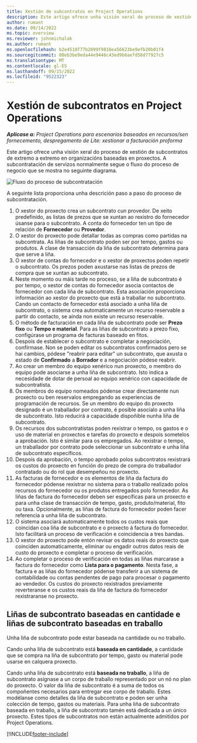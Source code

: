 ```yaml
---
title: Xestión de subcontratos en Project Operations
description: Este artigo ofrece unha visión xeral do proceso de xestión de subcontratos de extremo a extremo normalmente en organizacións baseadas en proxectos.
author: rumant
ms.date: 09/14/2022
ms.topic: overview
ms.reviewer: johnmichalak
ms.author: rumant
ms.openlocfilehash: b2e4518f77b2099f9818ea56623be9efb20b01f4
ms.sourcegitcommit: 08eb3be9eda44e9446c43ed9b6aefd58d77927c5
ms.translationtype: MT
ms.contentlocale: gl-ES
ms.lasthandoff: 09/15/2022
ms.locfileid: "9522323"
---
```

# <a name="subcontract-management-in-project-operations"></a>Xestión de subcontratos en Project Operations


_**Aplícase a:** Project Operations para escenarios baseados en recursos/sen fornecemento, despregamento de Lite: xestionar a facturación proforma_

Este artigo ofrece unha visión xeral do proceso de xestión de subcontratos de extremo a extremo en organizacións baseadas en proxectos. A subcontratación de servizos normalmente segue o fluxo do proceso de negocio que se mostra no seguinte diagrama.

![Fluxo do proceso de subcontratación](../media/SubcontractingProcessFlow.png)

A seguinte lista proporciona unha descrición paso a paso do proceso de subcontratación.

1. O xestor do proxecto crea un subcontrato cun provedor. De xeito predefinido, as listas de prezos que se xuntan ao rexistro do fornecedor úsanse para o subcontrato. A conta do fornecedor ten un tipo de relación de **Fornecedor** ou **Provedor**.
2. O xestor do proxecto pode detallar todas as compras como partidas na subcontrata. As liñas de subcontrato poden ser por tempo, gastos ou produtos. A clase de transacción da liña de subcontrato determina para que serve a liña.
3. O xestor de contas do fornecedor e o xestor de proxectos poden repetir o subcontrato. Os prezos poden axustarse nas listas de prezos de compra que se xuntan ao subcontrato.
4. Neste momento ou máis tarde no proceso, se a liña de subcontrato é por tempo, o xestor de contas do fornecedor asocia contactos de fornecedor con cada liña de subcontrato. Esta asociación proporciona información ao xestor do proxecto que está a traballar no subcontrato. Cando un contacto de fornecedor está asociado a unha liña de subcontrato, o sistema crea automaticamente un recurso reservable a partir do contacto, se aínda non existe un recurso reservable.
5. O método de facturación en cada liña de subcontrato pode ser **Prezo fixo** ou **Tempo e material**. Para as liñas de subcontrato a prezo fixo, configúrase un programa de facturas baseado en fitos.
6.  Despois de establecer o subcontrato e completar a negociación, confírmase. Non se poden editar os subcontratos confirmados pero se hai cambios, pódese "reabrir para editar" un subcontrato, que axusta o estado de **Confirmado** a **Borrador** e a negociación pódese reabrir. 
7.  Ao crear un membro do equipo xenérico nun proxecto, o membro do equipo pode asociarse a unha liña de subcontrato. Isto indica a necesidade de dotar de persoal ao equipo xenérico con capacidade de subcontratista.
8.  Os membros do equipo nomeados pódense crear directamente nun proxecto ou ben reservalos empregando as experiencias de programación de recursos. Se un membro do equipo do proxecto designado é un traballador por contrato, é posible asocialo a unha liña de subcontrato. Isto reducirá a capacidade dispoñible nunha liña de subcontrato.
9.  Os recursos dos subcontratistas poden rexistrar o tempo, os gastos e o uso de material en proxectos e tarefas do proxecto e despois sometelos a aprobación. Isto é similar para os empregados. Ao rexistrar o tempo, un traballador por contrato pode seleccionar un subcontrato e unha liña de subcontrato específicos.
10. Despois da aprobación, o tempo aprobado polos subcontratos rexistrará os custos do proxecto en función do prezo de compra do traballador contratado ou do rol que desempeñou no proxecto.
11. As facturas de fornecedor e os elementos de liña da factura do fornecedor pódense rexistrar no sistema para o traballo realizado polos recursos do fornecedor ou os produtos entregados polo fornecedor. As liñas de factura do fornecedor deben ser específicas para un proxecto e para unha clase de transacción de tempo, gasto, produto/material, fito ou taxa. Opcionalmente, as liñas de factura do fornecedor poden facer referencia a unha liña de subcontrato.
12. O sistema asociará automaticamente todos os custos reais que coincidan coa liña de subcontrato e o proxecto á factura do fornecedor. Isto facilitará un proceso de verificación e coincidencia a tres bandas.
13. O xestor do proxecto pode entón revisar os datos reais do proxecto que coinciden automaticamente, eliminar ou engadir outros datos reais de custo do proxecto e completar o proceso de verificación.
14. Ao completar o proceso de verificación en todas as liñas marcarase a factura do fornecedor como **Lista para o pagamento**. Nesta fase, a factura e as liñas do fornecedor pódense transferir a un sistema de contabilidade ou contas pendentes de pago para procesar o pagamento ao vendedor. Os custos do proxecto rexistrados previamente reverteranse e os custos reais da liña de factura do fornecedor rexistraranse no proxecto.

## <a name="quantity-based-subcontract-lines-and-work-based-subcontract-lines"></a>Liñas de subcontrato baseadas en cantidade e liñas de subcontrato baseadas en traballo

Unha liña de subcontrato pode estar baseada na cantidade ou no traballo. 

Cando unha liña de subcontrato está **baseada en cantidade**, a cantidade que se compra na liña de subcontrato por tempo, gasto ou material pode usarse en calquera proxecto.

Cando unha liña de subcontrato está **baseada no traballo**, a liña de subcontrato asígnase a un corpo de traballo representado por un nó no plan do proxecto. O valor da liña de subcontrato é a suma de todos os compoñentes necesarios para entregar ese corpo de traballo. Estes modélanse como detalles da liña de subcontrato e poden ser unha colección de tempo, gastos ou materiais. Para unha liña de subcontrato baseada en traballo, a liña de subcontrato tamén está dedicada a un único proxecto. Estes tipos de subcontratos non están actualmente admitidos por Project Operations.

[!INCLUDE[footer-include](../../includes/footer-banner.md)]

